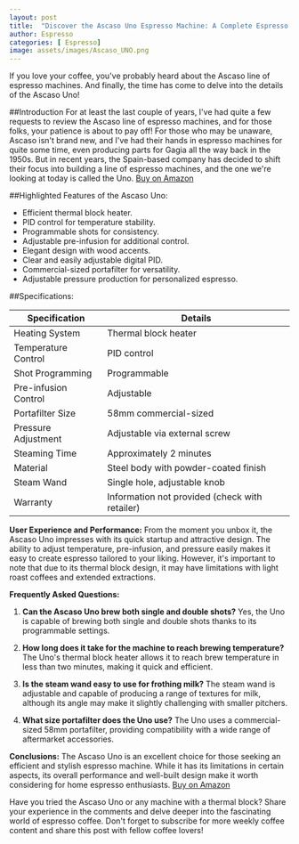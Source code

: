 ```yaml
---
layout: post
title:  "Discover the Ascaso Uno Espresso Machine: A Complete Espresso Experience"
author: Espresso
categories: [ Espresso]
image: assets/images/Ascaso_UNO.png
---
```


If you love your coffee, you've probably heard about the Ascaso line of espresso machines. And finally, the time has come to delve into the details of the Ascaso Uno!

##Introduction
For at least the last couple of years, I've had quite a few requests to review the Ascaso line of espresso machines, and for those folks, your patience is about to pay off! For those who may be unaware, Ascaso isn't brand new, and I've had their hands in espresso machines for quite some time, even producing parts for Gagia all the way back in the 1950s. But in recent years, the Spain-based company has decided to shift their focus into building a line of espresso machines, and the one we're looking at today is called the Uno. [Buy on Amazon](https://amzn.to/3vNj2CP)


##Highlighted Features of the Ascaso Uno:
- Efficient thermal block heater.
- PID control for temperature stability.
- Programmable shots for consistency.
- Adjustable pre-infusion for additional control.
- Elegant design with wood accents.
- Clear and easily adjustable digital PID.
- Commercial-sized portafilter for versatility.
- Adjustable pressure production for personalized espresso.

##Specifications:

| Specification                | Details                                     |
|------------------------------|---------------------------------------------|
| Heating System               | Thermal block heater                        |
| Temperature Control          | PID control                                 |
| Shot Programming             | Programmable                                |
| Pre-infusion Control         | Adjustable                                  |
| Portafilter Size             | 58mm commercial-sized                       |
| Pressure Adjustment          | Adjustable via external screw                |
| Steaming Time                | Approximately 2 minutes                      |
| Material                     | Steel body with powder-coated finish        |
| Steam Wand                   | Single hole, adjustable knob                 |
| Warranty                     | Information not provided (check with retailer) |

**User Experience and Performance:**
From the moment you unbox it, the Ascaso Uno impresses with its quick startup and attractive design. The ability to adjust temperature, pre-infusion, and pressure easily makes it easy to create espresso tailored to your liking. However, it's important to note that due to its thermal block design, it may have limitations with light roast coffees and extended extractions.

**Frequently Asked Questions:**

1. **Can the Ascaso Uno brew both single and double shots?**
   Yes, the Uno is capable of brewing both single and double shots thanks to its programmable settings.

2. **How long does it take for the machine to reach brewing temperature?**
   The Uno's thermal block heater allows it to reach brew temperature in less than two minutes, making it quick and efficient.

3. **Is the steam wand easy to use for frothing milk?**
   The steam wand is adjustable and capable of producing a range of textures for milk, although its angle may make it slightly challenging with smaller pitchers.

4. **What size portafilter does the Uno use?**
   The Uno uses a commercial-sized 58mm portafilter, providing compatibility with a wide range of aftermarket accessories.

**Conclusions:**
The Ascaso Uno is an excellent choice for those seeking an efficient and stylish espresso machine. While it has its limitations in certain aspects, its overall performance and well-built design make it worth considering for home espresso enthusiasts. [Buy on Amazon](https://amzn.to/3vNj2CP)


Have you tried the Ascaso Uno or any machine with a thermal block? Share your experience in the comments and delve deeper into the fascinating world of espresso coffee. Don't forget to subscribe for more weekly coffee content and share this post with fellow coffee lovers!
